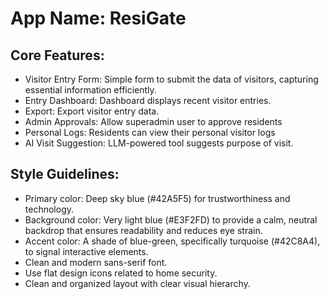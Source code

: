 # **App Name**: ResiGate

## Core Features:

- Visitor Entry Form: Simple form to submit the data of visitors, capturing essential information efficiently.
- Entry Dashboard: Dashboard displays recent visitor entries.
- Export: Export visitor entry data.
- Admin Approvals: Allow superadmin user to approve residents
- Personal Logs: Residents can view their personal visitor logs
- AI Visit Suggestion: LLM-powered tool suggests purpose of visit.

## Style Guidelines:

- Primary color: Deep sky blue (#42A5F5) for trustworthiness and technology.
- Background color: Very light blue (#E3F2FD) to provide a calm, neutral backdrop that ensures readability and reduces eye strain.
- Accent color: A shade of blue-green, specifically turquoise (#42C8A4), to signal interactive elements.
- Clean and modern sans-serif font.
- Use flat design icons related to home security.
- Clean and organized layout with clear visual hierarchy.